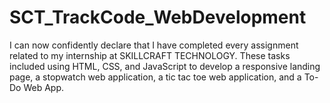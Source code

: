 # SCT_TrackCode_WebDevelopment
I can now confidently declare that I have completed every assignment related to my internship at SKILLCRAFT TECHNOLOGY. These tasks included using HTML, CSS, and JavaScript to develop a responsive landing page, a stopwatch web application, a tic tac toe web application, and a To-Do Web App. 
